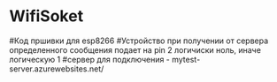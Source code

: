 # WifiSoket
#Код пршивки для esp8266 
#Устройство при получении от сервера определенного сообщения подает на pin 2 логичиски ноль, иначе логическую 1
#сервер для подключения - mytest-server.azurewebsites.net/
